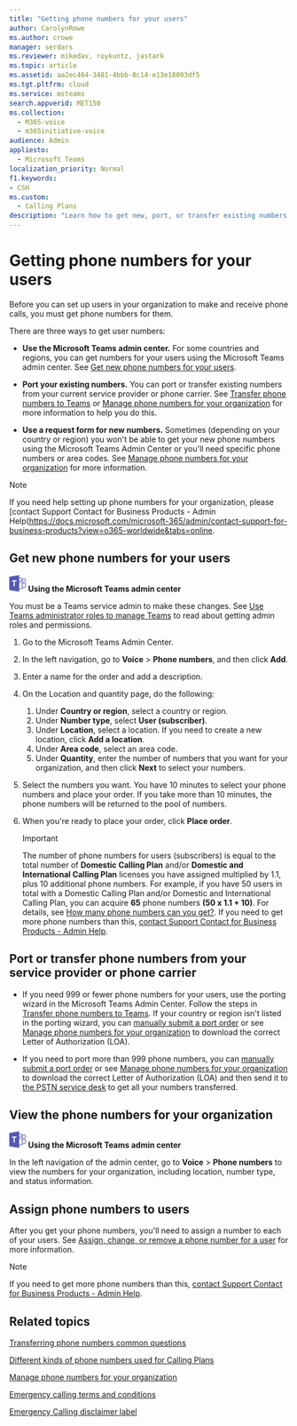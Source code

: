 ```yaml
---
title: "Getting phone numbers for your users"
author: CarolynRowe
ms.author: crowe
manager: serdars
ms.reviewer: mikedav, roykuntz, jastark
ms.topic: article
ms.assetid: aa2ec464-3481-4bbb-8c14-e13e18093df5
ms.tgt.pltfrm: cloud
ms.service: msteams
search.appverid: MET150
ms.collection: 
  - M365-voice
  - m365initiative-voice
audience: Admin
appliesto: 
  - Microsoft Teams
localization_priority: Normal
f1.keywords:
- CSH
ms.custom: 
  - Calling Plans
description: "Learn how to get new, port, or transfer existing numbers for Teams, and how to show the changes to your users. "
---
```


# Getting phone numbers for your users

Before you can set up users in your organization to make and receive phone calls, you must get phone numbers for them.
  
There are three ways to get user numbers:

- **Use the Microsoft Teams admin center.** For some countries and regions, you can get numbers for your users using the Microsoft Teams admin center. See [Get new phone numbers for your users](#get-new-phone-numbers-for-your-users).

- **Port your existing numbers.** You can port or transfer existing numbers from your current service provider or phone carrier. See [Transfer phone numbers to Teams](/microsoftteams/phone-number-calling-plans/transfer-phone-numbers-to-teams) or [Manage phone numbers for your organization](/microsoftteams/manage-phone-numbers-for-your-organization) for more information to help you do this.  
  
- **Use a request form for new numbers.** Sometimes (depending on your country or region) you won't be able to get your new phone numbers using the Microsoft Teams Admin Center or you'll need specific phone numbers or area codes. See [Manage phone numbers for your organization](/microsoftteams/manage-phone-numbers-for-your-organization) for more information.
  
> [!NOTE]
> If you need help setting up phone numbers for your organization, please [contact Support Contact for Business Products - Admin Help(https://docs.microsoft.com/microsoft-365/admin/contact-support-for-business-products?view=o365-worldwide&tabs=online.
  
## Get new phone numbers for your users

![An icon showing the Microsoft Teams logo](media/teams-logo-30x30.png) **Using the Microsoft Teams admin center**

You must be a Teams service admin to make these changes. See [Use Teams administrator roles to manage Teams](https://docs.microsoft.com/microsoftteams/using-admin-roles) to read about getting admin roles and permissions.

1. Go to the Microsoft Teams Admin Center.
2. In the left navigation, go to **Voice** > **Phone numbers**, and then click **Add**.
3. Enter a name for the order and add a description.
4. On the Location and quantity page, do the following:
    1. Under **Country or region**, select a country or region.
    2. Under **Number type**, select **User (subscriber)**.
    3. Under **Location**, select a location. If you need to create a new location, click **Add a location**.
    4. Under **Area code**, select an area code.
    5. Under **Quantity**, enter the number of numbers that you want for your organization, and then click **Next** to select your numbers.
5. Select the numbers you want. You have 10 minutes to select your phone numbers and place your order. If you take more than 10 minutes, the phone numbers will be returned to the pool of numbers.
6. When you're ready to place your order, click **Place order**.

    > [!IMPORTANT]
    > The number of phone numbers for users (subscribers) is equal to the total number of **Domestic Calling Plan** and/or **Domestic and International Calling Plan** licenses you have assigned multiplied by 1.1, plus 10 additional phone numbers. For example, if you have 50 users in total with a Domestic Calling Plan and/or Domestic and International Calling Plan, you can acquire **65** phone numbers **(50 x 1.1 + 10)**. For details, see [How many phone numbers can you get?](/microsoftteams/how-many-phone-numbers-can-you-get). If you need to get more phone numbers than this, [contact Support Contact for Business Products - Admin Help](https://docs.microsoft.com/microsoft-365/admin/contact-support-for-business-products?view=o365-worldwide&tabs=online).
  
## Port or transfer phone numbers from your service provider or phone carrier
  
- If you need 999 or fewer phone numbers for your users, use the porting wizard in the Microsoft Teams Admin Center. Follow the steps in [Transfer phone numbers to Teams](/microsoftteams/phone-number-calling-plans/transfer-phone-numbers-to-teams). If your country or region isn't listed in the porting wizard, you can [manually submit a port order](phone-number-calling-plans/manually-submit-port-order.md) or see [Manage phone numbers for your organization](/microsoftteams/manage-phone-numbers-for-your-organization) to download the correct Letter of Authorization (LOA).

- If you need to port more than 999 phone numbers, you can [manually submit a port order](phone-number-calling-plans/manually-submit-port-order.md) or see [Manage phone numbers for your organization](/microsoftteams/manage-phone-numbers-for-your-organization) to download the correct Letter of Authorization (LOA) and then send it to [the PSTN service desk](manage-phone-numbers-for-your-organization/contact-pstn-service-desk.md) to get all your numbers transferred.

## View the phone numbers for your organization

![An icon showing the Microsoft Teams logo](media/teams-logo-30x30.png) **Using the Microsoft Teams admin center**

In the left navigation of the admin center, go to **Voice** > **Phone numbers** to view the numbers for your organization, including location, number type, and status information.
  
## Assign phone numbers to users

After you get your phone numbers, you'll need to assign a number to each of your users. See [Assign, change, or remove a phone number for a user](/microsoftteams/assign-change-or-remove-a-phone-number-for-a-user) for more information.

> [!NOTE]
> If you need to get more phone numbers than this, [contact Support Contact for Business Products - Admin Help](https://docs.microsoft.com/microsoft-365/admin/contact-support-for-business-products?view=o365-worldwide&tabs=online).

## Related topics

[Transferring phone numbers common questions](/microsoftteams/transferring-phone-numbers-common-questions)

[Different kinds of phone numbers used for Calling Plans](/microsoftteams/different-kinds-of-phone-numbers-used-for-calling-plans)

[Manage phone numbers for your organization](/microsoftteams/manage-phone-numbers-for-your-organization)

[Emergency calling terms and conditions](/microsoftteams/emergency-calling-terms-and-conditions)

[Emergency Calling disclaimer label](https://github.com/MicrosoftDocs/OfficeDocs-SkypeForBusiness/blob/live/Teams/downloads/emergency-calling/emergency-calling-label-(en-us)-(v.1.0).zip?raw=true)
